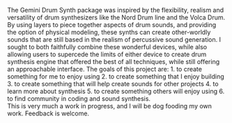 The Gemini Drum Synth package was inspired by the flexibility, realism and versatility of drum synthesizers like the Nord Drum line and the Volca Drum. 
By using layers to piece together aspects of drum sounds, and providing the option of physical modeling, these synths can create other-worldly sounds that are still based in the realism of percussive sound generation. 
I sought to both faithfully combine these wonderful devices, while also allowing users to supercede the limits of either device to create drum synthesis engine that offered the best of all techniques, while still offering an approachable interface. 
The goals of this project are:
    1. to create something for me to enjoy using
    2. to create something that I enjoy building 
    3. to create something that will help create sounds for other projects
    4. to learn more about synthesis
    5. to create something others will enjoy using
    6. to find community in coding and sound synthesis.  
This is very much a work in progress, and I will be dog fooding my own work. 
Feedback is welcome. 
